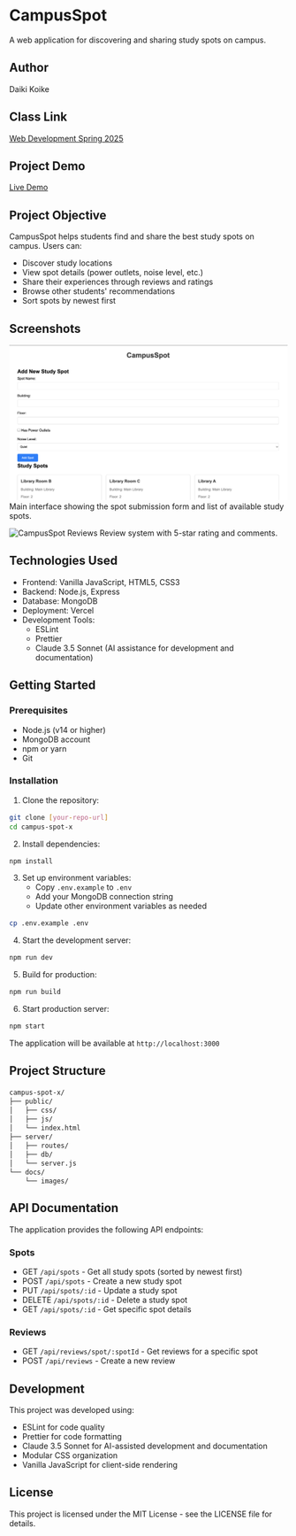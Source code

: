# CampusSpot

A web application for discovering and sharing study spots on campus.

## Author
Daiki Koike

## Class Link
[Web Development Spring 2025](https://johnguerra.co/classes/webDevelopment_spring_2025/)

## Project Demo
[Live Demo](https://campus-spot-x.vercel.app)

## Project Objective
CampusSpot helps students find and share the best study spots on campus. Users can:

- Discover study locations
- View spot details (power outlets, noise level, etc.)
- Share their experiences through reviews and ratings
- Browse other students' recommendations
- Sort spots by newest first

## Screenshots
![CampusSpot Main Interface](./docs/images/campus-spot-main.png)
Main interface showing the spot submission form and list of available study spots.

![CampusSpot Reviews](./docs/images/campus-spot-reviews.png)
Review system with 5-star rating and comments.

## Technologies Used
- Frontend: Vanilla JavaScript, HTML5, CSS3
- Backend: Node.js, Express
- Database: MongoDB
- Deployment: Vercel
- Development Tools: 
  - ESLint
  - Prettier
  - Claude 3.5 Sonnet (AI assistance for development and documentation)

## Getting Started

### Prerequisites
- Node.js (v14 or higher)
- MongoDB account
- npm or yarn
- Git

### Installation
1. Clone the repository:
```bash
git clone [your-repo-url]
cd campus-spot-x
```

2. Install dependencies:
```bash
npm install
```

3. Set up environment variables:
   - Copy `.env.example` to `.env`
   - Add your MongoDB connection string
   - Update other environment variables as needed
```bash
cp .env.example .env
```

4. Start the development server:
```bash
npm run dev
```

5. Build for production:
```bash
npm run build
```

6. Start production server:
```bash
npm start
```

The application will be available at `http://localhost:3000`

## Project Structure
```
campus-spot-x/
├── public/
│   ├── css/
│   ├── js/
│   └── index.html
├── server/
│   ├── routes/
│   ├── db/
│   └── server.js
└── docs/
    └── images/
```

## API Documentation
The application provides the following API endpoints:

### Spots
- GET `/api/spots` - Get all study spots (sorted by newest first)
- POST `/api/spots` - Create a new study spot
- PUT `/api/spots/:id` - Update a study spot
- DELETE `/api/spots/:id` - Delete a study spot
- GET `/api/spots/:id` - Get specific spot details

### Reviews
- GET `/api/reviews/spot/:spotId` - Get reviews for a specific spot
- POST `/api/reviews` - Create a new review

## Development
This project was developed using:
- ESLint for code quality
- Prettier for code formatting
- Claude 3.5 Sonnet for AI-assisted development and documentation
- Modular CSS organization
- Vanilla JavaScript for client-side rendering

## License
This project is licensed under the MIT License - see the LICENSE file for details.
